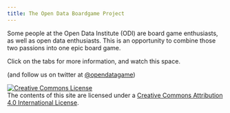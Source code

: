 ```yaml
---
title: The Open Data Boardgame Project
---
```


Some people at the Open Data Institute (ODI) are board game enthusiasts, as well as open data enthusiasts. This is an opportunity to combine those two passions into one epic board game.

Click on the tabs for more information, and watch this space.

(and follow us on twitter at [@opendatagame](http://twitter.com/opendatagame))

<a rel="license" href="http://creativecommons.org/licenses/by/4.0/"><img alt="Creative Commons License" style="border-width:0" src="https://i.creativecommons.org/l/by/4.0/88x31.png" /></a><br />The contents of this site are licensed under a <a rel="license" href="http://creativecommons.org/licenses/by/4.0/">Creative Commons Attribution 4.0 International License</a>.
